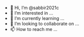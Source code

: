 - 👋 Hi, I’m @sabbir2021c
- 👀 I’m interested in ...
- 🌱 I’m currently learning ...
- 💞️ I’m looking to collaborate on ...
- 📫 How to reach me ...

<!---
sabbir2021c/sabbir2021c is a ✨ special ✨ repository because its `README.md` (this file) appears on your GitHub profile.
You can click the Preview link to take a look at your changes.
--->
